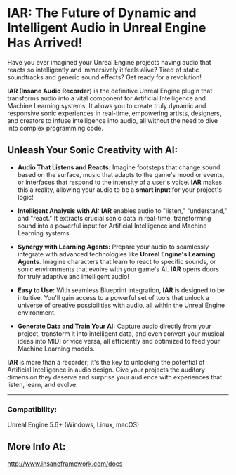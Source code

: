 # IAR: The Future of Dynamic and Intelligent Audio in Unreal Engine Has Arrived!

Have you ever imagined your Unreal Engine projects having audio that reacts so intelligently and immersively it feels alive? Tired of static soundtracks and generic sound effects? Get ready for a revolution!

**IAR (Insane Audio Recorder)** is the definitive Unreal Engine plugin that transforms audio into a vital component for Artificial Intelligence and Machine Learning systems. It allows you to create truly dynamic and responsive sonic experiences in real-time, empowering artists, designers, and creators to infuse intelligence into audio, all without the need to dive into complex programming code.

## Unleash Your Sonic Creativity with AI:

*   **Audio That Listens and Reacts:** Imagine footsteps that change sound based on the surface, music that adapts to the game's mood or events, or interfaces that respond to the intensity of a user's voice. **IAR** makes this a reality, allowing your audio to be a **smart input** for your project's logic!

*   **Intelligent Analysis with AI:** **IAR** enables audio to "listen," "understand," and "react." It extracts crucial sonic data in real-time, transforming sound into a powerful input for Artificial Intelligence and Machine Learning systems.

*   **Synergy with Learning Agents:** Prepare your audio to seamlessly integrate with advanced technologies like **Unreal Engine's Learning Agents**. Imagine characters that learn to react to specific sounds, or sonic environments that evolve with your game's AI. **IAR** opens doors for truly adaptive and intelligent audio!

*   **Easy to Use:** With seamless Blueprint integration, **IAR** is designed to be intuitive. You'll gain access to a powerful set of tools that unlock a universe of creative possibilities with audio, all within the Unreal Engine environment.

*   **Generate Data and Train Your AI:** Capture audio directly from your project, transform it into intelligent data, and even convert your musical ideas into MIDI or vice versa, all efficiently and optimized to feed your Machine Learning models.

**IAR** is more than a recorder; it's the key to unlocking the potential of Artificial Intelligence in audio design. Give your projects the auditory dimension they deserve and surprise your audience with experiences that listen, learn, and evolve.

---

### Compatibility:

Unreal Engine 5.6+ (Windows, Linux, macOS)

## More Info At:
http://www.insaneframework.com/docs
